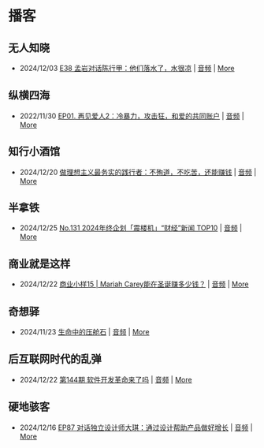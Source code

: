 # 播客

## 无人知晓
- 2024/12/03 [E38 孟岩对话陈行甲：他们落水了，水很凉](https://www.xiaoyuzhoufm.com/episode/674993fcc3b2a2f334681d1c) | [音频](https://dts-api.xiaoyuzhoufm.com/track/611719d3cb0b82e1df0ad29e/674993fcc3b2a2f334681d1c/media.xyzcdn.net/ltQLGAGNRRRTiQZqd_ZmhAAewLcp.m4a) | [More](channels/%E6%97%A0%E4%BA%BA%E7%9F%A5%E6%99%93.md)

## 纵横四海
- 2022/11/30 [EP01. 再见爱人2：冷暴力，攻击狂，和爱的共同账户](https://www.ximalaya.com/sound/592716797) | [音频](https://aod.cos.tx.xmcdn.com/storages/26c6-audiofreehighqps/E9/4E/GKwRIUEHXOodAq7-QQHYdhCw-aacv2-48K.m4a) | [More](channels/%E7%BA%B5%E6%A8%AA%E5%9B%9B%E6%B5%B7.md)

## 知行小酒馆
- 2024/12/20 [做理想主义最务实的践行者：不殉道，不吃苦，还能赚钱](https://www.xiaoyuzhoufm.com/episode/67650ed31e823e72d35acd40) | [音频](https://dts-api.xiaoyuzhoufm.com/track/6013f9f58e2f7ee375cf4216/67650ed31e823e72d35acd40/media.xyzcdn.net/lg0SkmU9L4hPH3Jf2JoxukE5bDFz.m4a) | [More](channels/%E7%9F%A5%E8%A1%8C%E5%B0%8F%E9%85%92%E9%A6%86.md)

## 半拿铁
- 2024/12/25 [No.131 2024年终企划「震楼机」“财经”新闻 TOP10](https://www.ximalaya.com/sound/787376327) | [音频](https://tk.wavpub.com/WPDL_deXYMTpGhLqdXKuMXSKQjhBFNBcZZGCfZAzMCQHzNjqwGyHUKPNhsBzfky-f8.m4a) | [More](channels/%E5%8D%8A%E6%8B%BF%E9%93%81.md)

## 商业就是这样
- 2024/12/22 [商业小样15 | Mariah Carey能在圣诞赚多少钱？](https://www.ximalaya.com/sound/786669609) | [音频](https://aod.cos.tx.xmcdn.com/storages/bb04-audiofreehighqps/BC/07/GKwRIaILPepkAD-ZRgNFTtgA.m4a) | [More](channels/%E5%95%86%E4%B8%9A%E5%B0%B1%E6%98%AF%E8%BF%99%E6%A0%B7.md)

## 奇想驿
- 2024/11/23 [生命中的压舱石](https://www.xiaoyuzhoufm.com/episode/67403d1d11045e78e5105c6f) | [音频](https://dts-api.xiaoyuzhoufm.com/track/6034daea97755b8fc9c66480/67403d1d11045e78e5105c6f/media.xyzcdn.net/lmERsWF4hFJGK9PjHGzOwQnbz-Ge.m4a) | [More](channels/%E5%A5%87%E6%83%B3%E9%A9%BF.md)

## 后互联网时代的乱弹
- 2024/12/22 [第144期 软件开发革命来了吗](https://hosting.wavpub.cn/pie/ep144/) | [音频](https://tk.wavpub.com/WPDL_aPmExgKyvUtBTtwJfafgGSLtuAdUzHZMWrwFethbjuuKNQngkSfcKpkZZK-14.mp3) | [More](channels/%E5%90%8E%E4%BA%92%E8%81%94%E7%BD%91%E6%97%B6%E4%BB%A3%E7%9A%84%E4%B9%B1%E5%BC%B9.md)

## 硬地骇客
- 2024/12/16 [EP87 对话独立设计师大琪：通过设计帮助产品做好增长](https://www.xiaoyuzhoufm.com/episode/675ff5d27d8426f69282fc29) | [音频](https://dts-api.xiaoyuzhoufm.com/track/640ee2438be5d40013fe4a87/675ff5d27d8426f69282fc29/media.xyzcdn.net/luymYtT48g_EJWsL6bfukO2xsdOC.m4a) | [More](channels/%E7%A1%AC%E5%9C%B0%E9%AA%87%E5%AE%A2.md)

